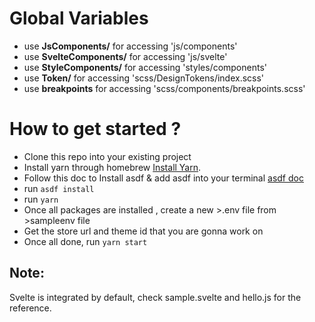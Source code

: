 # Global Variables
- use **JsComponents/** for accessing 'js/components'
- use **SvelteComponents/** for accessing 'js/svelte'
- use **StyleComponents/** for accessing 'styles/components'
- use **Token/** for accessing 'scss/DesignTokens/index.scss'
- use **breakpoints** for accessing 'scss/components/breakpoints.scss'
# How to get started ?
- Clone this repo into your existing project
- Install yarn through homebrew [Install Yarn](https://formulae.brew.sh/formula/yarn/).
- Follow this doc to Install asdf & add asdf into your terminal [asdf doc](https://asdf-vm.com/guide/getting-started.html)
- run `asdf install`
- run `yarn`
- Once all packages are installed , create a new >.env file from >sampleenv file
- Get the store url and theme id that you are gonna work on
- Once all done, run `yarn start`
## Note:
Svelte is integrated by default, check sample.svelte and hello.js for the reference.
